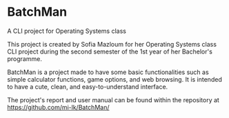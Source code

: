 # BatchMan
A CLI project for Operating Systems class

This project is created by Sofia Mazloum for her Operating Systems class CLI project during the 
second semester of the 1st year of her Bachelor's programme.

BatchMan is a project made to have some basic functionalities such as simple calculator functions, game options, and web browsing.
It is intended to have a cute, clean, and easy-to-understand interface.

The project's report and user manual can be found within the repository at https://github.com/mi-lk/BatchMan/
